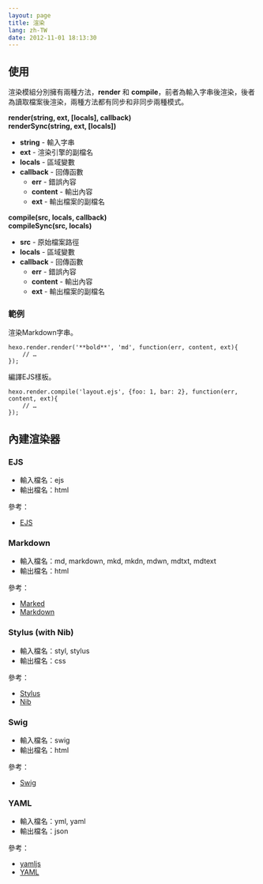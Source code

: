 ```yaml
---
layout: page
title: 渲染
lang: zh-TW
date: 2012-11-01 18:13:30
---
```


## 使用

渲染模組分別擁有兩種方法，**render** 和 **compile**，前者為輸入字串後渲染，後者為讀取檔案後渲染，兩種方法都有同步和非同步兩種模式。

**render(string, ext, [locals], callback)**  
**renderSync(string, ext, [locals])**

- **string** - 輸入字串
- **ext** - 渲染引擎的副檔名
- **locals** - 區域變數
- **callback** - 回傳函數
  - **err** - 錯誤內容
  - **content** - 輸出內容
  - **ext** - 輸出檔案的副檔名

**compile(src, locals, callback)**  
**compileSync(src, locals)**

- **src** - 原始檔案路徑
- **locals** - 區域變數
- **callback** - 回傳函數
  - **err** - 錯誤內容
  - **content** - 輸出內容
  - **ext** - 輸出檔案的副檔名

### 範例

渲染Markdown字串。

	hexo.render.render('**bold**', 'md', function(err, content, ext){
		// …
	});

編譯EJS樣板。

	hexo.render.compile('layout.ejs', {foo: 1, bar: 2}, function(err, content, ext){
		// …
	});

## 內建渲染器

### EJS

- 輸入檔名：ejs
- 輸出檔名：html

參考：

- [EJS][1]

### Markdown

- 輸入檔名：md, markdown, mkd, mkdn, mdwn, mdtxt, mdtext
- 輸出檔名：html

參考：

- [Marked][2]
- [Markdown][3]

### Stylus (with Nib)

- 輸入檔名：styl, stylus
- 輸出檔名：css

參考：

- [Stylus][4]
- [Nib][5]

### Swig

- 輸入檔名：swig
- 輸出檔名：html

參考：

- [Swig][6]

### YAML

- 輸入檔名：yml, yaml
- 輸出檔名：json

參考：

- [yamljs][7]
- [YAML][8]

[1]: https://github.com/visionmedia/ejs
[2]: https://github.com/chjj/marked
[3]: http://daringfireball.net/projects/markdown/
[4]: http://learnboost.github.com/stylus/
[5]: http://visionmedia.github.com/nib/
[6]: http://paularmstrong.github.com/swig/
[7]: https://github.com/jeremyfa/yaml.js
[8]: http://www.yaml.org/